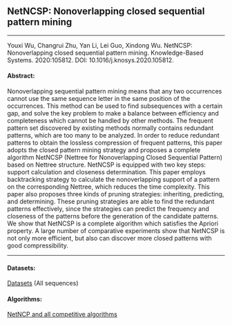 ## NetNCSP: Nonoverlapping closed sequential pattern mining
***

Youxi Wu, Changrui Zhu, Yan Li, Lei Guo, Xindong Wu. NetNCSP: Nonoverlapping closed sequential pattern mining. Knowledge-Based Systems. 2020:105812. DOI: 10.1016/j.knosys.2020.105812.

#### Abstract:

Nonoverlapping sequential pattern mining means that any two occurrences cannot use the same sequence letter in the same position of the occurrences. This method can be used to find subsequences with a certain gap, and solve the key problem to make a balance between efficiency and completeness which cannot be handled by other methods. The frequent pattern set discovered by existing methods normally contains redundant patterns, which are too many to be analyzed. In order to reduce redundant patterns to obtain the lossless compression of frequent patterns, this paper adopts the closed pattern mining strategy and proposes a complete algorithm NetNCSP (Nettree for Nonoverlapping Closed Sequential Pattern) based on Nettree structure. NetNCSP is equipped with two key steps: support calculation and closeness determination. This paper employs backtracking strategy to calculate the nonoverlapping support of a pattern on the corresponding Nettree, which reduces the time complexity. This paper also proposes three kinds of pruning strategies: inheriting, predicting, and determining. These pruning strategies are able to find the redundant patterns effectively, since the strategies can predict the frequency and closeness of the patterns before the generation of the candidate patterns. We show that NetNCSP is a complete algorithm which satisfies the Apriori property. A large number of comparative experiments show that NetNCSP is not only more efficient, but also can discover more closed patterns with good compressibility.

---

#### Datasets:

[Datasets](https://github.com/wuc567/Pattern-Mining/blob/master/NetNCSP/DataSet.rar)  (All sequences)

#### Algorithms:

[NetNCP and all competitive algorithms](https://github.com/wuc567/Pattern-Mining/blob/master/NetNCSP/NetNCSP_code.rar)
